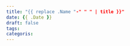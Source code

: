 ```yaml
---
title: "{{ replace .Name "-" " " | title }}"
date: {{ .Date }}
draft: false
tags: 
categoris:
---
```


